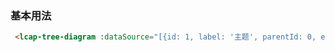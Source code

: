 ### 基本用法

``` html
 <lcap-tree-diagram :dataSource="[{id: 1, label: '主题', parentId: 0, expand: false }]"></lcap-tree-diagram>
```